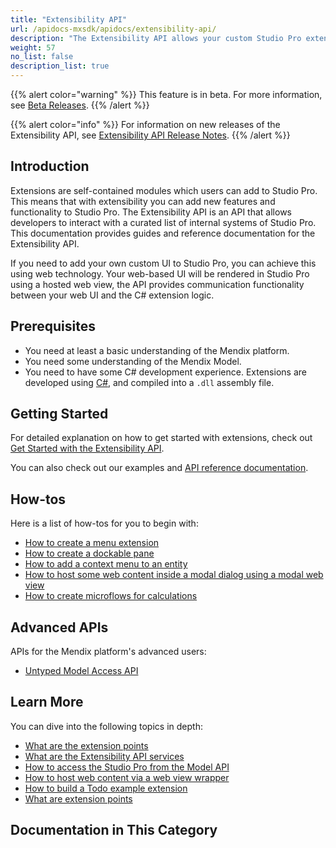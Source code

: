 ```yaml
---
title: "Extensibility API"
url: /apidocs-mxsdk/apidocs/extensibility-api/
description: "The Extensibility API allows your custom Studio Pro extensions to interact with some internal services of Studio Pro."
weight: 57
no_list: false
description_list: true
---
```


{{% alert color="warning" %}} This feature is in beta. For more information, see [Beta Releases](/releasenotes/beta-features/). {{% /alert %}}

{{% alert color="info" %}} For information on new releases of the Extensibility API, see [Extensibility API Release Notes](/releasenotes/studio-pro/extensibility-api/). {{% /alert %}}

## Introduction

Extensions are self-contained modules which users can add to Studio Pro. This means that with extensibility you can add new features and functionality to Studio Pro. The Extensibility API is an API that allows developers to interact with a curated list of internal systems of Studio Pro. This documentation provides guides and reference documentation for the Extensibility API.

If you need to add your own custom UI to Studio Pro, you can achieve this using web technology. Your web-based UI will be rendered in Studio Pro using a hosted web view, the API provides communication functionality between your web UI and the C# extension logic.

## Prerequisites

* You need at least a basic understanding of the Mendix platform.
* You need some understanding of the Mendix Model.
* You need to have some C# development experience. Extensions are developed using [C#](https://docs.microsoft.com/en-us/dotnet/), and compiled into a `.dll` assembly file.

## Getting Started

For detailed explanation on how to get started with extensions, check out [Get Started with the Extensibility API](/apidocs-mxsdk/apidocs/extensibility-api/getting-started/).

You can also check out our examples and [API reference documentation](https://github.com/mendix/ExtensionAPI-Samples).

## How-tos

Here is a list of how-tos for you to begin with:

* [How to create a menu extension](/apidocs-mxsdk/apidocs/extensibility-api/create-menu-extension/)
* [How to create a dockable pane](/apidocs-mxsdk/apidocs/extensibility-api/create-dockable-pane-extension/)
* [How to add a context menu to an entity](/apidocs-mxsdk/apidocs/extensibility-api/create-context-menu/)
* [How to host some web content inside a modal dialog using a modal web view](/apidocs-mxsdk/apidocs/extensibility-api/create-modal-web-view/)
* [How to create microflows for calculations](/apidocs-mxsdk/apidocs/extensibility-api/create-microflows-for-calculations/)

## Advanced APIs

APIs for the Mendix platform's advanced users:

* [Untyped Model Access API](/apidocs-mxsdk/apidocs/extensibility-api/extensibility-api-howtos/untyped-model-access-api/)

## Learn More

You can dive into the following topics in depth:

* [What are the extension points](/apidocs-mxsdk/apidocs/extensibility-api/extensionpoints_intro/)
* [What are the Extensibility API services](/apidocs-mxsdk/apidocs/extensibility-api/introductions/services/)
* [How to access the Studio Pro from the Model API](/apidocs-mxsdk/apidocs/extensibility-api/interact-with-model-api/)
* [How to host web content via a web view wrapper](/apidocs-mxsdk/apidocs/extensibility-api/introductions/web-views/)
* [How to build a Todo example extension](/apidocs-mxsdk/apidocs/extensibility-api/extensibility-api-howtos/build-todo-example-extension/)
* [What are extension points](/apidocs-mxsdk/apidocs/extensibility-api/extensionpoints_intro/)

## Documentation in This Category
